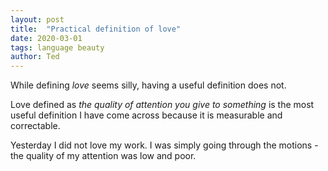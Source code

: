 ```yaml
---
layout: post
title:  "Practical definition of love"
date: 2020-03-01
tags: language beauty
author: Ted
---
```


While defining _love_ seems silly, having a useful definition does not.

Love defined as _the quality of attention you give to something_ is the most useful definition I have come across because it is measurable and correctable.

Yesterday I did not love my work. I was simply going through the motions - the quality of my attention was low and poor.
